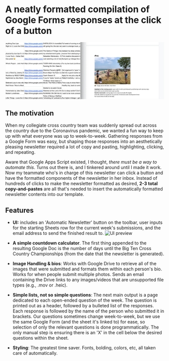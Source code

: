 # A neatly formatted compilation of Google Forms responses at the click of a button
![sample output](demo/newsletter-preview.png)

## The motivation
When my collegiate cross country team was suddenly spread out across the country due to the Coronavirus pandemic, we wanted a fun way to keep up with what everyone was up to week-to-week. Gathering responses from a Google Form was easy, but shaping those responses into an aesthetically pleasing newsletter required a lot of copy and pasting, highlighting, clicking, and repeating. 

Aware that Google Apps Script existed, I thought, *there must be a way to automate this*. Turns out there is, and I tinkered around until I made it work. Now my teammate who's in charge of this newsletter can click a button and have the formatted components of the newsletter in her inbox. Instead of hundreds of clicks to make the newsletter formatted as desired, **2-3 total copy-and-pastes** are all that's needed to insert the automatically formatted newsletter contents into our template. 

## Features
* **UI:** includes an 'Automatic Newsletter' button on the toolbar, user inputs for the starting Sheets row for the current week's submissions, and the email address to send the finished result to. 
![UI preview](demo/newsletter-generator-ui-preview.gif)

* **A simple countdown calculator**. The first thing appended to the resulting Google Doc is the number of days until the Big Ten Cross Country Championships (from the date that the newsletter is generated). 
* **Image Handling & bios**: Works with Google Drive to retrieve all of the images that were submitted and formats them within each person's bio. Works for when people submit multiple photos. Sends an email containing the Drive links to any images/videos that are unsupported file types (e.g., .mov or .heic).  
* **Simple lists, not so simple questions**: The next main output is a page dedicated to each open-ended question of the week. The question is printed out as a header, followed by a bulleted list of the responses. Each response is followed by the name of the person who submitted it in brackets. Our questions sometimes change week-to-week, but we use the same Google Form (and the sheet it's linked to) for ease, so selection of only the relevant questions is done programmatically. The only manual step is ensuring there is an 'X' in the cell below the desired questions within the sheet.
* **Styling**: The greatest time saver. Fonts, bolding, colors, etc, all taken care of automatically. 



